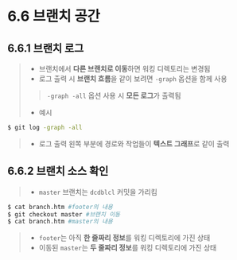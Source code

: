 <h1>6.6 브랜치 공간</h1>
<h2>6.6.1 브랜치 로그</h2>

> - 브랜치에서 **다른 브랜치로 이동**하면 워킹 디렉토리는 변경됨
> - 로그 출력 시 **브랜치 흐름**을 같이 보려면 `-graph` 옵션을 함께 사용
>> `-graph -all` 옵션 사용 시 **모든 로그**가 출력됨
> - 예시

```bash
$ git log -graph -all
```
> - 로그 출력 왼쪽 부분에 경로와 작업들이 **텍스트 그래프**로 같이 출력

<h2>6.6.2 브랜치 소스 확인</h2>

> - `master` 브랜치는 `dcdblcl` 커밋을 가리킴

```bash
$ cat branch.htm #footer의 내용
$ git checkout master #브랜치 이동
$ cat branch.htm #master의 내용
```
> - `footer`는 아직 **한 줄짜리 정보**를 워킹 디렉토리에 가진 상태
> - 이동된 `master`는 **두 줄짜리 정보**를 워킹 디렉토리에 가진 상태
